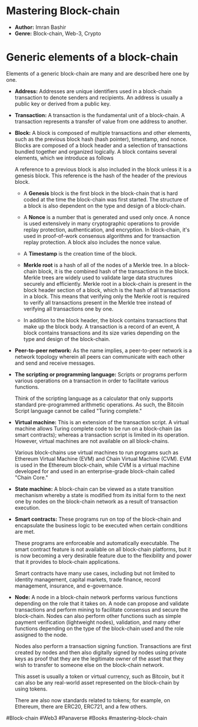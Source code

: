 # Mastering Block-chain
- **Author:** Imran Bashir
- **Genre:** Block-chain, Web-3, Crypto

# Generic elements of a block-chain
Elements of a generic block-chain are many and are described here one by one.

-  **Address:** Addresses are unique identifiers used in a block-chain transaction to denote senders and recipients. An address is usually a public key or derived from a public key.
- **Transaction:** A transaction is the fundamental unit of a block-chain. A transaction represents a transfer of value from one address to another.
- **Block:** A block is composed of multiple transactions and other elements, such as the previous block hash (hash pointer), timestamp, and nonce. Blocks are composed of a block header and a selection of transactions bundled together and organized logically. A block contains several elements, which we introduce as follows
	 
	 A reference to a previous block is also included in the block unless it is a genesis block. This reference is the hash of the header of the previous block.
	- A **Genesis** block is the first block in the block-chain that is hard coded at the time the block-chain was first started. The structure of a block is also dependent on the type and design of a block-chain.
	- A **Nonce** is a number that is generated and used only once. A nonce is used extensively in many cryptographic operations to provide replay protection, authentication, and encryption. In block-chain, it's used in proof-of-work consensus algorithms and for transaction replay protection. A block also includes the nonce value. 
	- A **Timestamp** is the creation time of the block.
	- **Merkle root** is a hash of all of the nodes of a Merkle tree. In a block-chain block, it is the combined hash of the transactions in the block. Merkle trees are widely used to validate large data structures securely and efficiently. 
	   Merkle root in a block-chain is present in the block header section of a block, which is the hash of all transactions in a block. This means that verifying only the Merkle root is required to verify all transactions present in the Merkle tree instead of verifying all transactions one by one. 
	   
	- In addition to the block header, the block contains transactions that make up the block body. A transaction is a record of an event, A block contains transactions and its size varies depending on the type and design of the block-chain.

- **Peer-to-peer network:** As the name implies, a peer-to-peer network is a network topology wherein all peers can communicate with each other and send and receive messages. 

- **The scripting or programming language:** Scripts or programs perform various operations on a transaction in order to facilitate various functions. 
  
  Think of the scripting language as a calculator that only supports standard pre-programmed arithmetic operations. As such, the Bitcoin Script language cannot be called "Turing complete."

- **Virtual machine:** This is an extension of the transaction script. A virtual machine allows Turing complete code to be run on a block-chain (as smart contracts); whereas a transaction script is limited in its operation. However, virtual machines are not available on all block-chains. 

    Various block-chains use virtual machines to run programs such as Ethereum Virtual Machine (EVM) and Chain Virtual Machine (CVM).
	EVM is used in the Ethereum block-chain, while CVM is a virtual machine developed for and used in an enterprise-grade block-chain called "Chain Core." 

- **State machine:** A block-chain can be viewed as a state transition mechanism whereby a state is modified from its initial form to the next one by nodes on the block-chain network as a result of transaction execution.

- **Smart contracts:** These programs run on top of the block-chain and encapsulate the business logic to be executed when certain conditions are met. 
	
	These programs are enforceable and automatically executable. The smart contract feature is not available on all block-chain platforms, but it is now becoming a very desirable feature due to the flexibility and power that it provides to block-chain applications.
	
	 Smart contracts have many use cases, including but not limited to identity management, capital markets, trade finance, record management, insurance, and e-governance.

- **Node:** A node in a block-chain network performs various functions depending on the role that it takes on.
	A node can propose and validate transactions and perform mining to facilitate consensus and secure the block-chain.  Nodes can also perform other functions such as simple payment verification (lightweight nodes), validation, and many other functions depending on the type of the block-chain used and the role assigned to the node.
	
	Nodes also perform a transaction signing function. Transactions are first created by nodes and then also digitally signed by nodes using private keys as proof that they are the legitimate owner of the asset that they wish to transfer to someone else on the block-chain network.
	
	This asset is usually a token or virtual currency, such as Bitcoin, but it can also be any real-world asset represented on the block-chain by using tokens.
	
	There are also now standards related to tokens; for example, on Ethereum, there are ERC20, ERC721, and a few others. 

#Block-chain #Web3 #Panaverse #Books #mastering-block-chain 
